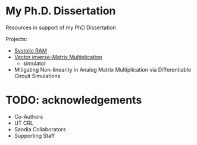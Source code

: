 # My Ph.D. Dissertation
Resources in support of my PhD Dissertation

Projects:
- [Systolic RAM](https://sites.utexas.edu/CRL/files/2022/06/Systolic-RAM_SSCL2021.pdf)
- [Vector inverse-Matrix Multiplication](https://ieeexplore.ieee.org/document/9407108)
  - simulator
- Mitigating Non-linearity in Analog Matrix Multiplication via Differentiable Circuit Simulations

# TODO: acknowledgements
- Co-Authors
- UT CRL
- Sandia Collaborators
- Supporting Staff

